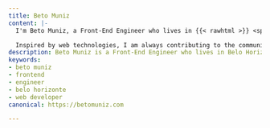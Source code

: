 ```yaml
---
title: Beto Muniz
content: |-
  I'm Beto Muniz, a Front-End Engineer who lives in {{< rawhtml >}} <span class="sro">Belo Horizonte,</span>{{< /rawhtml >}} Brazil.

  Inspired by web technologies, I am always contributing to the community with [**texts**](https://betomuniz.com/drops/), [**videos**](https://www.youtube.com/c/betomuniz), [**projects**](https://github.com/obetomuniz), and [**talks**](https://speakerdeck.com/obetomuniz/).
description: Beto Muniz is a Front-End Engineer who lives in Belo Horizonte, Brazil.
keywords:
- beto muniz
- frontend
- engineer
- belo horizonte
- web developer
canonical: https://betomuniz.com

---
```

